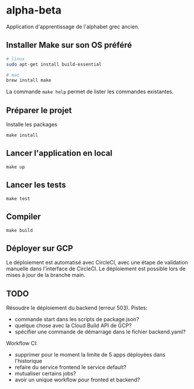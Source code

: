 # alpha-beta

Application d'apprentissage de l'alphabet grec ancien.

## Installer Make sur son OS préféré

```bash
# linux
sudo apt-get install build-essential

# mac
brew install make

```

La commande `make help` permet de lister les commandes existantes.

## Préparer le projet

Installe les packages

`make install`

## Lancer l'application en local

`make up`

## Lancer les tests

`make test`

## Compiler

`make build`

## Déployer sur GCP

Le déploiement est automatisé avec CircleCI, avec une étape de validation manuelle dans l'interface de CircleCI. Le déploiement est possible lors de mises à jour de la branche main.

## TODO

Résoudre le déploiement du backend (erreur 503).
Pistes:

- commande start dans les scripts de package.json?
- quelque chose avec la Cloud Build API de GCP?
- spécifier une commande de démarrage dans le fichier backend.yaml?

Workflow CI:

- supprimer pour le moment la limite de 5 apps déployées dans l'historique
- refaire du service frontend le service default?
- mutualiser certains jobs?
- avoir un unique workflow pour fronted et backend?
